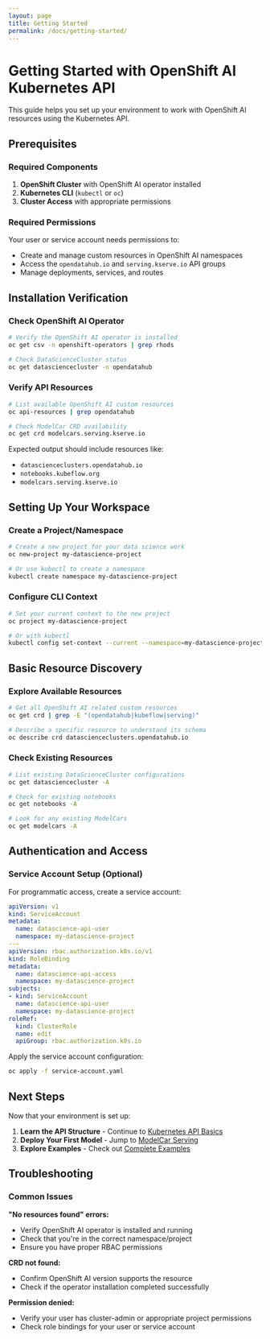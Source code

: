 ```yaml
---
layout: page
title: Getting Started
permalink: /docs/getting-started/
---
```


# Getting Started with OpenShift AI Kubernetes API

This guide helps you set up your environment to work with OpenShift AI resources using the Kubernetes API.

## Prerequisites

### Required Components

1. **OpenShift Cluster** with OpenShift AI operator installed
2. **Kubernetes CLI** (`kubectl` or `oc`)
3. **Cluster Access** with appropriate permissions

### Required Permissions

Your user or service account needs permissions to:
- Create and manage custom resources in OpenShift AI namespaces
- Access the `opendatahub.io` and `serving.kserve.io` API groups
- Manage deployments, services, and routes

## Installation Verification

### Check OpenShift AI Operator

```bash
# Verify the OpenShift AI operator is installed
oc get csv -n openshift-operators | grep rhods

# Check DataScienceCluster status
oc get datasciencecluster -n opendatahub
```

### Verify API Resources

```bash
# List available OpenShift AI custom resources
oc api-resources | grep opendatahub

# Check ModelCar CRD availability
oc get crd modelcars.serving.kserve.io
```

Expected output should include resources like:
- `datascienceclusters.opendatahub.io`
- `notebooks.kubeflow.org`
- `modelcars.serving.kserve.io`

## Setting Up Your Workspace

### Create a Project/Namespace

```bash
# Create a new project for your data science work
oc new-project my-datascience-project

# Or use kubectl to create a namespace
kubectl create namespace my-datascience-project
```

### Configure CLI Context

```bash
# Set your current context to the new project
oc project my-datascience-project

# Or with kubectl
kubectl config set-context --current --namespace=my-datascience-project
```

## Basic Resource Discovery

### Explore Available Resources

```bash
# Get all OpenShift AI related custom resources
oc get crd | grep -E "(opendatahub|kubeflow|serving)"

# Describe a specific resource to understand its schema
oc describe crd datascienceclusters.opendatahub.io
```

### Check Existing Resources

```bash
# List existing DataScienceCluster configurations
oc get datasciencecluster -A

# Check for existing notebooks
oc get notebooks -A

# Look for any existing ModelCars
oc get modelcars -A
```

## Authentication and Access

### Service Account Setup (Optional)

For programmatic access, create a service account:

```yaml
apiVersion: v1
kind: ServiceAccount
metadata:
  name: datascience-api-user
  namespace: my-datascience-project
---
apiVersion: rbac.authorization.k8s.io/v1
kind: RoleBinding
metadata:
  name: datascience-api-access
  namespace: my-datascience-project
subjects:
- kind: ServiceAccount
  name: datascience-api-user
  namespace: my-datascience-project
roleRef:
  kind: ClusterRole
  name: edit
  apiGroup: rbac.authorization.k8s.io
```

Apply the service account configuration:

```bash
oc apply -f service-account.yaml
```

## Next Steps

Now that your environment is set up:

1. **Learn the API Structure** - Continue to [Kubernetes API Basics](kubernetes-api)
2. **Deploy Your First Model** - Jump to [ModelCar Serving](modelcar-serving)
3. **Explore Examples** - Check out [Complete Examples](examples)

## Troubleshooting

### Common Issues

**"No resources found" errors:**
- Verify OpenShift AI operator is installed and running
- Check that you're in the correct namespace/project
- Ensure you have proper RBAC permissions

**CRD not found:**
- Confirm OpenShift AI version supports the resource
- Check if the operator installation completed successfully

**Permission denied:**
- Verify your user has cluster-admin or appropriate project permissions
- Check role bindings for your user or service account